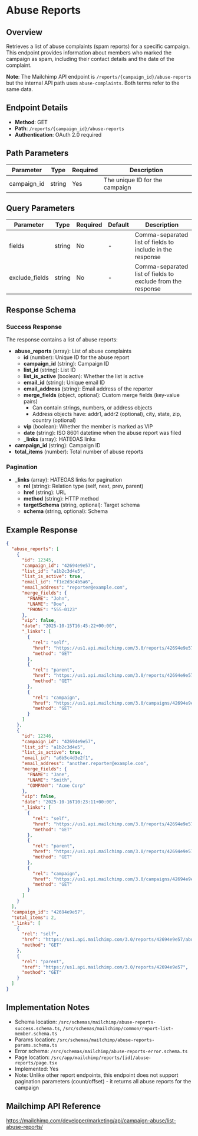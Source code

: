 # Abuse Reports

## Overview

Retrieves a list of abuse complaints (spam reports) for a specific campaign. This endpoint provides information about members who marked the campaign as spam, including their contact details and the date of the complaint.

**Note**: The Mailchimp API endpoint is `/reports/{campaign_id}/abuse-reports` but the internal API path uses `abuse-complaints`. Both terms refer to the same data.

## Endpoint Details

- **Method**: GET
- **Path**: `/reports/{campaign_id}/abuse-reports`
- **Authentication**: OAuth 2.0 required

## Path Parameters

| Parameter   | Type   | Required | Description                    |
| ----------- | ------ | -------- | ------------------------------ |
| campaign_id | string | Yes      | The unique ID for the campaign |

## Query Parameters

| Parameter      | Type   | Required | Default | Description                                                 |
| -------------- | ------ | -------- | ------- | ----------------------------------------------------------- |
| fields         | string | No       | -       | Comma-separated list of fields to include in the response   |
| exclude_fields | string | No       | -       | Comma-separated list of fields to exclude from the response |

## Response Schema

### Success Response

The response contains a list of abuse reports:

- **abuse_reports** (array): List of abuse complaints
  - **id** (number): Unique ID for the abuse report
  - **campaign_id** (string): Campaign ID
  - **list_id** (string): List ID
  - **list_is_active** (boolean): Whether the list is active
  - **email_id** (string): Unique email ID
  - **email_address** (string): Email address of the reporter
  - **merge_fields** (object, optional): Custom merge fields (key-value pairs)
    - Can contain strings, numbers, or address objects
    - Address objects have: addr1, addr2 (optional), city, state, zip, country (optional)
  - **vip** (boolean): Whether the member is marked as VIP
  - **date** (string): ISO 8601 datetime when the abuse report was filed
  - **\_links** (array): HATEOAS links
- **campaign_id** (string): Campaign ID
- **total_items** (number): Total number of abuse reports

### Pagination

- **\_links** (array): HATEOAS links for pagination
  - **rel** (string): Relation type (self, next, prev, parent)
  - **href** (string): URL
  - **method** (string): HTTP method
  - **targetSchema** (string, optional): Target schema
  - **schema** (string, optional): Schema

## Example Response

```json
{
  "abuse_reports": [
    {
      "id": 12345,
      "campaign_id": "42694e9e57",
      "list_id": "a1b2c3d4e5",
      "list_is_active": true,
      "email_id": "f1e2d3c4b5a6",
      "email_address": "reporter@example.com",
      "merge_fields": {
        "FNAME": "John",
        "LNAME": "Doe",
        "PHONE": "555-0123"
      },
      "vip": false,
      "date": "2025-10-15T16:45:22+00:00",
      "_links": [
        {
          "rel": "self",
          "href": "https://us1.api.mailchimp.com/3.0/reports/42694e9e57/abuse-reports/12345",
          "method": "GET"
        },
        {
          "rel": "parent",
          "href": "https://us1.api.mailchimp.com/3.0/reports/42694e9e57/abuse-reports",
          "method": "GET"
        },
        {
          "rel": "campaign",
          "href": "https://us1.api.mailchimp.com/3.0/campaigns/42694e9e57",
          "method": "GET"
        }
      ]
    },
    {
      "id": 12346,
      "campaign_id": "42694e9e57",
      "list_id": "a1b2c3d4e5",
      "list_is_active": true,
      "email_id": "a6b5c4d3e2f1",
      "email_address": "another.reporter@example.com",
      "merge_fields": {
        "FNAME": "Jane",
        "LNAME": "Smith",
        "COMPANY": "Acme Corp"
      },
      "vip": false,
      "date": "2025-10-16T10:23:11+00:00",
      "_links": [
        {
          "rel": "self",
          "href": "https://us1.api.mailchimp.com/3.0/reports/42694e9e57/abuse-reports/12346",
          "method": "GET"
        },
        {
          "rel": "parent",
          "href": "https://us1.api.mailchimp.com/3.0/reports/42694e9e57/abuse-reports",
          "method": "GET"
        },
        {
          "rel": "campaign",
          "href": "https://us1.api.mailchimp.com/3.0/campaigns/42694e9e57",
          "method": "GET"
        }
      ]
    }
  ],
  "campaign_id": "42694e9e57",
  "total_items": 2,
  "_links": [
    {
      "rel": "self",
      "href": "https://us1.api.mailchimp.com/3.0/reports/42694e9e57/abuse-reports",
      "method": "GET"
    },
    {
      "rel": "parent",
      "href": "https://us1.api.mailchimp.com/3.0/reports/42694e9e57",
      "method": "GET"
    }
  ]
}
```

## Implementation Notes

- Schema location: `/src/schemas/mailchimp/abuse-reports-success.schema.ts`, `/src/schemas/mailchimp/common/report-list-member.schema.ts`
- Params location: `/src/schemas/mailchimp/abuse-reports-params.schema.ts`
- Error schema: `/src/schemas/mailchimp/abuse-reports-error.schema.ts`
- Page location: `/src/app/mailchimp/reports/[id]/abuse-reports/page.tsx`
- Implemented: Yes
- Note: Unlike other report endpoints, this endpoint does not support pagination parameters (count/offset) - it returns all abuse reports for the campaign

## Mailchimp API Reference

https://mailchimp.com/developer/marketing/api/campaign-abuse/list-abuse-reports/

